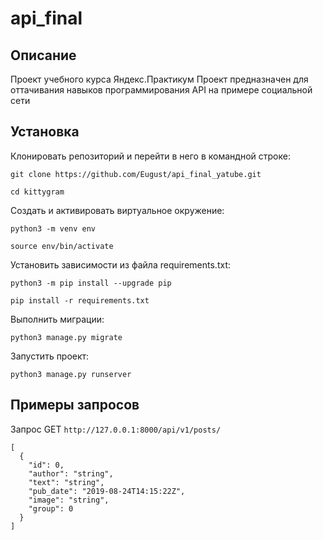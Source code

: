 # api_final
## Описание
Проект учебного курса Яндекс.Практикум
Проект предназначен для оттачивания навыков программирования API на примере социальной сети
## Установка
Клонировать репозиторий и перейти в него в командной строке:

```
git clone https://github.com/Eugust/api_final_yatube.git
```

```
cd kittygram
```

Cоздать и активировать виртуальное окружение:

```
python3 -m venv env
```

```
source env/bin/activate
```

Установить зависимости из файла requirements.txt:

```
python3 -m pip install --upgrade pip
```

```
pip install -r requirements.txt
```

Выполнить миграции:

```
python3 manage.py migrate
```

Запустить проект:

```
python3 manage.py runserver
```
## Примеры запросов
Запрос GET `http://127.0.0.1:8000/api/v1/posts/`
```
[
  {
    "id": 0,
    "author": "string",
    "text": "string",
    "pub_date": "2019-08-24T14:15:22Z",
    "image": "string",
    "group": 0
  }
]
```
